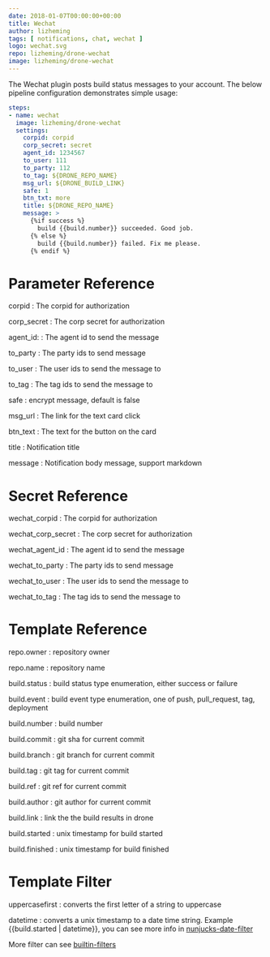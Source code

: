 ```yaml
---
date: 2018-01-07T00:00:00+00:00
title: Wechat
author: lizheming
tags: [ notifications, chat, wechat ]
logo: wechat.svg
repo: lizheming/drone-wechat
image: lizheming/drone-wechat
---
```


The Wechat plugin posts build status messages to your account. The below pipeline configuration demonstrates simple usage:

```yaml
steps:
- name: wechat
  image: lizheming/drone-wechat
  settings:
    corpid: corpid
    corp_secret: secret
    agent_id: 1234567
    to_user: 111
    to_party: 112
    to_tag: ${DRONE_REPO_NAME}
    msg_url: ${DRONE_BUILD_LINK}
    safe: 1
    btn_txt: more
    title: ${DRONE_REPO_NAME}
    message: >
      {%if success %}
        build {{build.number}} succeeded. Good job.
      {% else %}
        build {{build.number}} failed. Fix me please.
      {% endif %}
```

# Parameter Reference

corpid
: The corpid for authorization

corp_secret
: The corp secret for authorization

agent_id:
: The agent id to send the message

to_party
: The party ids to send message

to_user
: The user ids to send the message to

to_tag
: The tag ids to send the message to

safe
: encrypt message, default is false

msg_url
: The link for the text card click

btn_text
: The text for the button on the card

title
: Notification title

message
: Notification body message, support markdown

# Secret Reference

wechat_corpid
: The corpid for authorization

wechat_corp_secret
: The corp secret for authorization

wechat_agent_id
: The agent id to send the message

wechat_to_party
: The party ids to send message

wechat_to_user
: The user ids to send the message to

wechat_to_tag
: The tag ids to send the message to

# Template Reference

repo.owner
: repository owner

repo.name
: repository name

build.status
: build status type enumeration, either success or failure

build.event
: build event type enumeration, one of push, pull_request, tag, deployment

build.number
: build number

build.commit
: git sha for current commit

build.branch
: git branch for current commit

build.tag
: git tag for current commit

build.ref
: git ref for current commit

build.author
: git author for current commit

build.link
: link the the build results in drone

build.started
: unix timestamp for build started

build.finished
: unix timestamp for build finished

# Template Filter

uppercasefirst
: converts the first letter of a string to uppercase

datetime
: converts a unix timestamp to a date time string. Example {{build.started | datetime}}, you can see more info in [nunjucks-date-filter](https://www.npmjs.com/package/nunjucks-date-filter)

More filter can see [builtin-filters](https://mozilla.github.io/nunjucks/templating.html#builtin-filters)

